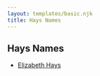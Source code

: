 ```yaml
---
layout: templates/basic.njk
title: Hays Names
---
```

## Hays Names
- [Elizabeth Hays](/people/8/83876909)